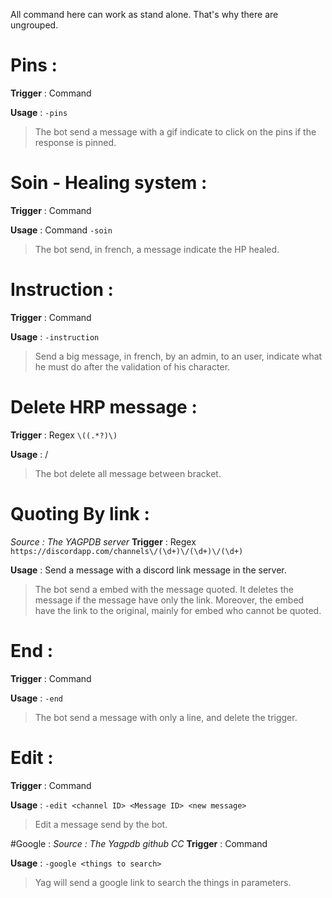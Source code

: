 All command here can work as stand alone. That's why there are ungrouped.

# Pins :
**Trigger** : Command

**Usage** : `-pins`
> The bot send a message with a gif indicate to click on the pins if the response is pinned.

# Soin - Healing system :
**Trigger** : Command

**Usage** : Command `-soin`
> The bot send, in french, a message indicate the HP healed.

# Instruction :
**Trigger** : Command

**Usage** : `-instruction`
> Send a big message, in french, by an admin, to an user, indicate what he must do after the validation of his character.

# Delete HRP message :
**Trigger** : Regex `\((.*?)\)`

**Usage** : /
> The bot delete all message between bracket.

# Quoting By link :
*Source : The YAGPDB server*
**Trigger** : Regex `https://discordapp.com/channels\/(\d+)\/(\d+)\/(\d+)`

**Usage** : Send a message with a discord link message in the server.
> The bot send a embed with the message quoted. It deletes the message if the message have only the link. Moreover, the embed have the link to the original, mainly for embed who cannot be quoted.

# End :
**Trigger** : Command

**Usage** : `-end`
> The bot send a message with only a line, and delete the trigger.

# Edit :
**Trigger** : Command

**Usage** : `-edit <channel ID> <Message ID> <new message>`
> Edit a message send by the bot.

#Google :
*Source : The Yagpdb github CC*
**Trigger** : Command

**Usage** : `-google <things to search>`
> Yag will send a google link to search the things in parameters.
